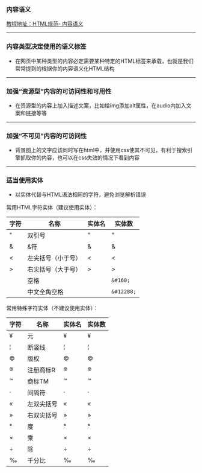 ### 内容语义
[教程地址：HTML规范- 内容语义](http://nec.netease.com/standard/html-content.html)

---
### 内容类型决定使用的语义标签
- 在网页中某种类型的内容必定需要某种特定的HTML标签来承载，也就是我们常常提到的根据你的内容语义化HTML结构

---
### 加强“资源型”内容的可访问性和可用性
- 在资源型的内容上加入描述文案，比如给img添加alt属性，在audio内加入文案和链接等等

---
### 加强“不可见”内容的可访问性
- 背景图上的文字应该同时写在html中，并使用css使其不可见，有利于搜索引擎抓取你的内容，也可以在css失效的情况下看到内容

---
### 适当使用实体
- 以实体代替与HTML语法相同的字符，避免浏览解析错误

常用HTML字符实体（建议使用实体）：

|字符|名称|实体名|实体数|
|-----|-----|-----|-----|
|"|双引号|&quot;|&#34;|
|&|&符|&amp;|&#38;|
|<|左尖括号（小于号）|&lt;|&#60;|
|>|右尖括号（大于号）|&gt;|&#62;|
| |空格|&nbsp;|`&#160;`|
|　|中文全角空格| |`&#12288;`|

常用特殊字符实体（不建议使用实体）：

|字符|名称|实体名|实体数|
|-----|-----|-----|-----|
|¥|元|&yen;|&#165;|
|¦|断竖线|&brvbar;|&#166;|
|©|版权|&copy;|&#169;|
|®|注册商标R|&reg;|&#174;|
|™|商标TM|&trade;|&#8482;|
|·|间隔符|&middot;|&#183;|
|«|左双尖括号|&laquo;|&#171;|
|»|右双尖括号|&raquo;|&#187;|
|°|度|&deg;|&#176;|
|×|乘|&times;|&#215;|
|÷|除|&divide;|&#247;|
|‰|千分比|&permil;|&#8240;|
